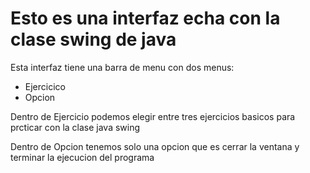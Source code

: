 <h1>Esto es una interfaz echa con la clase swing de java</h1>
<p>Esta interfaz tiene una barra de menu con dos menus:</p>
<ul>
    <li>Ejercicico</li>
    <li>Opcion</li>
</ul>
<p>Dentro de Ejercicio podemos elegir entre tres ejercicios basicos para prcticar con la clase java swing</p>
<p>Dentro de Opcion tenemos solo una opcion que es cerrar la ventana y terminar la ejecucion del programa</p>
